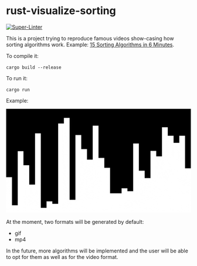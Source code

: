 # rust-visualize-sorting

[![Super-Linter](https://github.com/arghpy/rust-visualize-sorting/actions/workflows/manage_pull_requests.yaml/badge.svg)](https://github.com/marketplace/actions/super-linter)

This is a project trying to reproduce famous videos show-casing how sorting algorithms work.
Example: [15 Sorting Algorithms in 6 Minutes](https://www.youtube.com/watch?v=kPRA0W1kECg).

To compile it:

```console
cargo build --release
```

To run it:

```console
cargo run
```

Example:

![Bubble sort](./assets/bubble_sort.gif)

At the moment, two formats will be generated by default:
- gif
- mp4

In the future, more algorithms will be implemented and the user will be able to opt for them
as well as for the video format.
